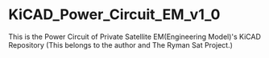 # KiCAD_Power_Circuit_EM_v1_0
This is the Power Circuit of Private Satellite EM(Engineering Model)'s KiCAD Repository (This belongs to the author and The Ryman Sat Project.)
